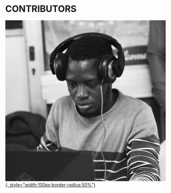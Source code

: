 # CONTRIBUTORS

<!-- ADD YOUR DATA AT THE TOP -->

[![contributor](/contributors/pablo-cluess.jpeg){: style="width:100px;border-radius:50%"}](https://github.com/pablo-clueless)
